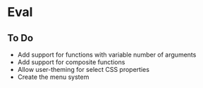 # Eval

## To Do

* Add support for functions with variable number of arguments
* Add support for composite functions
* Allow user-theming for select CSS properties
* Create the menu system
